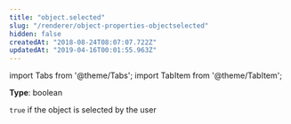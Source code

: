 ```yaml
---
title: "object.selected"
slug: "/renderer/object-properties-objectselected"
hidden: false
createdAt: "2018-08-24T08:07:07.722Z"
updatedAt: "2019-04-16T00:01:55.963Z"
---
```


import Tabs from '@theme/Tabs';
import TabItem from '@theme/TabItem';

**Type**: boolean  

`true` if the object is selected by the user
